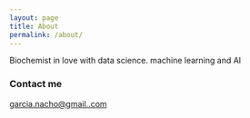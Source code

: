 ```yaml
---
layout: page
title: About
permalink: /about/
---
```


Biochemist in love with data science. machine learning and AI

### Contact me

[garcia.nacho@gmail..com](mailto:ohcan.aicrag@gmail.com)
